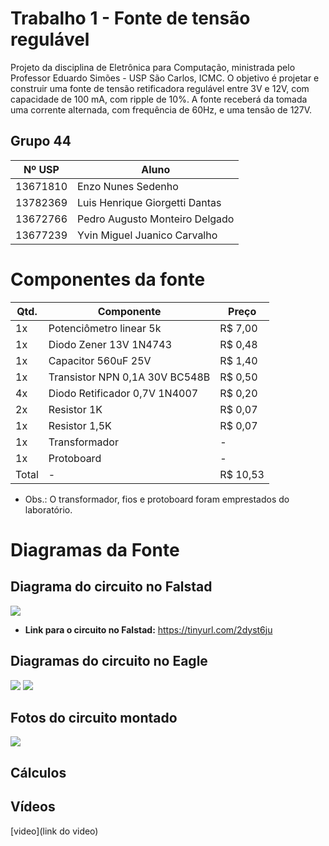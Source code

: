 # Trabalho 1 - Fonte de tensão regulável
Projeto da disciplina de Eletrônica para Computação, ministrada pelo Professor Eduardo Simões - USP São Carlos, ICMC. O objetivo é projetar e construir uma fonte de tensão retificadora regulável entre 3V e 12V, com capacidade de 100 mA, com ripple de 10%. A fonte receberá da tomada uma corrente alternada, com frequência de 60Hz, e uma tensão de 127V.

## Grupo 44
|  Nº USP  |  Aluno  |
|---|---|
| 13671810 | Enzo Nunes Sedenho | 
| 13782369 | Luis Henrique Giorgetti Dantas | 
| 13672766 | Pedro Augusto Monteiro Delgado | 
| 13677239 | Yvin Miguel Juanico Carvalho | 

# Componentes da fonte

|  Qtd.  |  Componente |  Preço  |
|---|---|---|
| 1x | Potenciômetro linear 5k | R$ 7,00 |
| 1x | Diodo Zener 13V 1N4743 | R$ 0,48 |
| 1x | Capacitor 560uF 25V | R$ 1,40 |
| 1x | Transistor NPN 0,1A 30V BC548B| R$ 0,50 |
| 4x | Diodo Retificador 0,7V 1N4007 | R$ 0,20 |
| 2x | Resistor 1K | R$ 0,07 |
| 1x | Resistor 1,5K | R$ 0,07 |
| 1x | Transformador | - | - |
| 1x | Protoboard | - | - |
| Total | - | R$ 10,53 |

* Obs.: O transformador, fios e protoboard foram emprestados do laboratório.
 
# Diagramas da Fonte

## Diagrama do circuito no Falstad

<img src="https://i.imgur.com/h2QQSWN.png">

* **Link para o circuito no Falstad:** https://tinyurl.com/2dyst6ju

## Diagramas do circuito no Eagle

<img src="https://i.imgur.com/pnylql7.jpg">

<img src="https://i.imgur.com/MLAnHvz.png"> 


## Fotos do circuito montado

<img src="https://i.imgur.com/qI4lcMk.jpg">

## Cálculos




## Vídeos 
[video](link do video)
